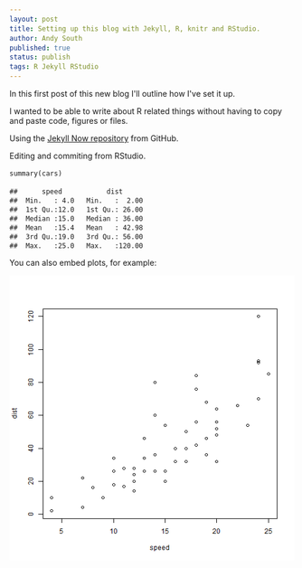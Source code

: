```yaml
---
layout: post
title: Setting up this blog with Jekyll, R, knitr and RStudio.
author: Andy South
published: true
status: publish
tags: R Jekyll RStudio
---
```

 
In this first post of this new blog I'll outline how I've set it up.
 
I wanted to be able to write about R related things without having to copy and paste code, figures or files.
 
 
 
Using the [Jekyll Now repository](https://github.com/barryclark/jekyll-now) from GitHub.
 
Editing and commiting from RStudio.
 

    summary(cars)

    ##      speed           dist       
    ##  Min.   : 4.0   Min.   :  2.00  
    ##  1st Qu.:12.0   1st Qu.: 26.00  
    ##  Median :15.0   Median : 36.00  
    ##  Mean   :15.4   Mean   : 42.98  
    ##  3rd Qu.:19.0   3rd Qu.: 56.00  
    ##  Max.   :25.0   Max.   :120.00
 
You can also embed plots, for example:
 
![plot of chunk unnamed-chunk-2](/figures/unnamed-chunk-2-1.png) 
 
